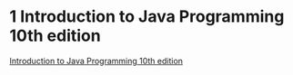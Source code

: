 # 1 Introduction to Java Programming 10th edition 
[Introduction to Java Programming 10th edition](http://www.cs.armstrong.edu/liang/intro10e)
